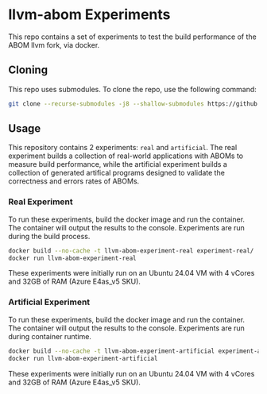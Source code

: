 # llvm-abom Experiments

This repo contains a set of experiments to test the build performance of the ABOM llvm fork, via docker.

## Cloning

This repo uses submodules. To clone the repo, use the following command:

```bash
git clone --recurse-submodules -j8 --shallow-submodules https://github.com/nickboucher/llvm-abom-experiments.git
```

## Usage

This repository contains 2 experiments: `real` and `artificial`. The real experiment builds a collection of real-world applications with ABOMs to measure build performance, while the artificial experiment builds a collection of generated artifical programs designed to validate the correctness and errors rates of ABOMs.

### Real Experiment

To run these experiments, build the docker image and run the container. The container will output the results to the console. Experiments are run during the build process.

```bash
docker build --no-cache -t llvm-abom-experiment-real experiment-real/
docker run llvm-abom-experiment-real
```

These experiments were initially run on an Ubuntu 24.04 VM with 4 vCores and 32GB of RAM (Azure E4as_v5 SKU).

### Artificial Experiment

To run these experiments, build the docker image and run the container. The container will output the results to the console. Experiments are run during container runtime.

```bash
docker build --no-cache -t llvm-abom-experiment-artificial experiment-artificial/
docker run llvm-abom-experiment-artificial
```

These experiments were initially run on an Ubuntu 24.04 VM with 4 vCores and 32GB of RAM (Azure E4as_v5 SKU).